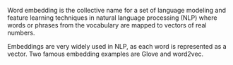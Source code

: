 Word embedding is the collective name for a set of language modeling and feature learning techniques in natural language processing (NLP) where words or phrases from the vocabulary are mapped to vectors of real numbers.

Embeddings are very widely used in NLP, as each word is represented as a vector. 
Two famous embedding examples are Glove and word2vec. 
